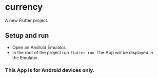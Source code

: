 # currency

A new Flutter project.

## Setup and run

- Open an Android Emulator.
- In the root of the project run `flutter run`. The App will be displayed in the Emulator.

### This App is for Android devices only.
